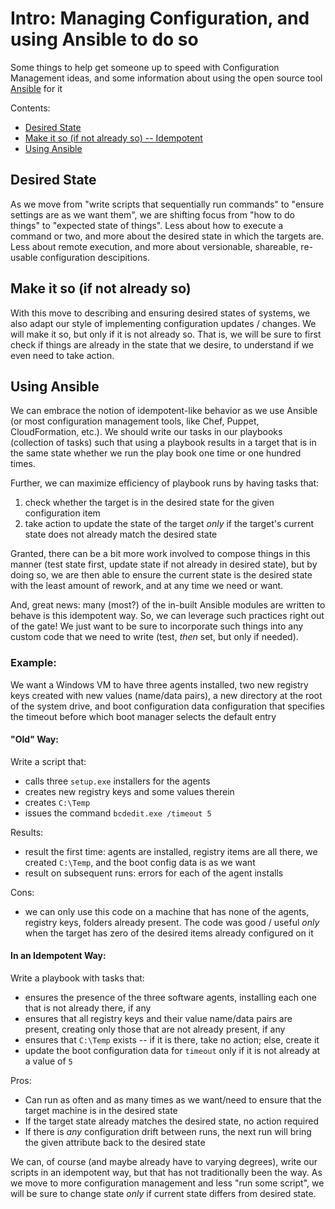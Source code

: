 # Intro: Managing Configuration, and using Ansible to do so
Some things to help get someone up to speed with Configuration Management ideas, and some information about using the open source tool [Ansible](https://www.ansible.com/) for it

Contents:
- [Desired State](#Desired-State)
- [Make it so (if not already so) -- Idempotent](#Make-it-so-(if-not-already-so)----Idempotent)
- [Using Ansible](#Using-Ansible)

## Desired State
As we move from "write scripts that sequentially run commands" to "ensure settings are as we want them", we are shifting focus from "how to do things" to "expected state of things". Less about how to execute a command or two, and more about the desired state in which the targets are.  Less about remote execution, and more about versionable, shareable, re-usable configuration descipitions.

## Make it so (if not already so)
With this move to describing and ensuring desired states of systems, we also adapt our style of implementing configuration updates / changes. We will make it so, but only if it is not already so.  That is, we will be sure to first check if things are already in the state that we desire, to understand if we even need to take action.

## Using Ansible
We can embrace the notion of idempotent-like behavior as we use Ansible (or most configuration management tools, like Chef, Puppet, CloudFormation, etc.). We should write our tasks in our playbooks (collection of tasks) such that using a playbook results in a target that is in the same state whether we run the play book one time or one hundred times.

Further, we can maximize efficiency of playbook runs by having tasks that:

1) check whether the target is in the desired state for the given configuration item
1) take action to update the state of the target _only_ if the target's current state does not already match the desired state

Granted, there can be a bit more work involved to compose things in this manner (test state first, update state if not already in desired state), but by doing so, we are then able to ensure the current state is the desired state with the least amount of rework, and at any time we need or want.

And, great news: many (most?) of the in-built Ansible modules are written to behave is this idempotent way. So, we can leverage such practices right out of the gate! We just want to be sure to incorporate such things into any custom code that we need to write (test, _then_ set, but only if needed).

### Example:
We want a Windows VM to have three agents installed, two new registry keys created with new values (name/data pairs), a new directory at the root of the system drive, and boot configuration data configuration that specifies the timeout before which boot manager selects the default entry

#### "Old" Way:

Write a script that:
- calls three `setup.exe` installers for the agents
- creates new registry keys and some values therein
- creates `C:\Temp`
- issues the command `bcdedit.exe /timeout 5`

Results:
- result the first time: agents are installed, registry items are all there, we created `C:\Temp`, and the boot config data is as we want
- result on subsequent runs: errors for each of the agent installs

Cons:
- we can only use this code on a machine that has none of the agents, registry keys, folders already present. The code was good / useful _only_ when the target has zero of the desired items already configured on it

#### In an Idempotent Way:

Write a playbook with tasks that:
- ensures the presence of the three software agents, installing each one that is not already there, if any
- ensures that all registry keys and their value name/data pairs are present, creating only those that are not already present, if any
- ensures that `C:\Temp` exists -- if it is there, take no action; else, create it
- update the boot configuration data for `timeout` only if it is not already at a value of `5`

Pros:
- Can run as often and as many times as we want/need to ensure that the target machine is in the desired state
- If the target state already matches the desired state, no action required
- If there is _any_ configuration drift between runs, the next run will bring the given attribute back to the desired state

We can, of course (and maybe already have to varying degrees), write our scripts in an idempotent way, but that has not traditionally been the way. As we move to more configuration management and less "run some script", we will be sure to change state _only_ if current state differs from desired state.